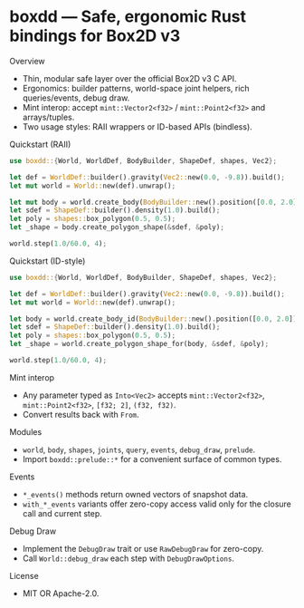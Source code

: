 # boxdd — Safe, ergonomic Rust bindings for Box2D v3

Overview
- Thin, modular safe layer over the official Box2D v3 C API.
- Ergonomics: builder patterns, world-space joint helpers, rich queries/events, debug draw.
- Mint interop: accept `mint::Vector2<f32>` / `mint::Point2<f32>` and arrays/tuples.
- Two usage styles: RAII wrappers or ID-based APIs (bindless).

Quickstart (RAII)
```rust
use boxdd::{World, WorldDef, BodyBuilder, ShapeDef, shapes, Vec2};

let def = WorldDef::builder().gravity(Vec2::new(0.0, -9.8)).build();
let mut world = World::new(def).unwrap();

let mut body = world.create_body(BodyBuilder::new().position([0.0, 2.0]).build());
let sdef = ShapeDef::builder().density(1.0).build();
let poly = shapes::box_polygon(0.5, 0.5);
let _shape = body.create_polygon_shape(&sdef, &poly);

world.step(1.0/60.0, 4);
```

Quickstart (ID-style)
```rust
use boxdd::{World, WorldDef, BodyBuilder, ShapeDef, shapes, Vec2};

let def = WorldDef::builder().gravity(Vec2::new(0.0, -9.8)).build();
let mut world = World::new(def).unwrap();

let body = world.create_body_id(BodyBuilder::new().position([0.0, 2.0]).build());
let sdef = ShapeDef::builder().density(1.0).build();
let poly = shapes::box_polygon(0.5, 0.5);
let _shape = world.create_polygon_shape_for(body, &sdef, &poly);

world.step(1.0/60.0, 4);
```

Mint interop
- Any parameter typed as `Into<Vec2>` accepts `mint::Vector2<f32>`, `mint::Point2<f32>`, `[f32; 2]`, `(f32, f32)`.
- Convert results back with `From`.

Modules
- `world`, `body`, `shapes`, `joints`, `query`, `events`, `debug_draw`, `prelude`.
- Import `boxdd::prelude::*` for a convenient surface of common types.

Events
- `*_events()` methods return owned vectors of snapshot data.
- `with_*_events` variants offer zero-copy access valid only for the closure call and current step.

Debug Draw
- Implement the `DebugDraw` trait or use `RawDebugDraw` for zero-copy.
- Call `World::debug_draw` each step with `DebugDrawOptions`.

License
- MIT OR Apache-2.0.

